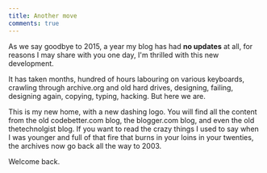 ```yaml
---
title: Another move
comments: true
---
```


As we say goodbye to 2015, a year my blog has had **no updates** at all, for reasons I may share with you one day, I'm thrilled with this new development.

It has taken months, hundred of hours labouring on various keyboards, crawling through archive.org and old hard drives, designing, failing, designing again, copying, typing, hacking. But here we are.

This is my new home, with a new dashing logo. You will find all the content from the old codebetter.com blog, the blogger.com blog, and even the old thetechnolgist blog. If you want to read the crazy things I used to say when I was younger and full of that fire that burns in your loins in your twenties, the archives now go back all the way to 2003.

Welcome back.
